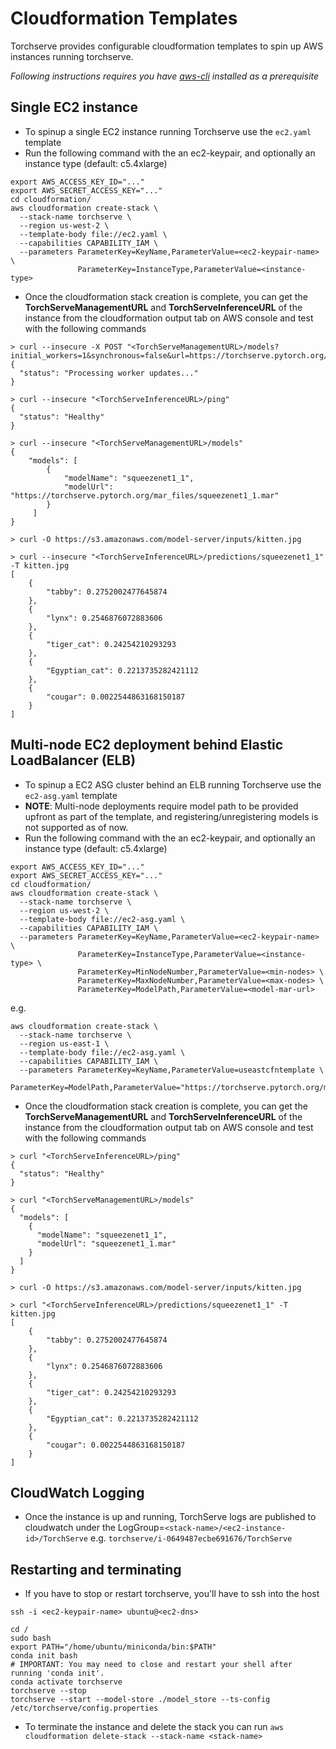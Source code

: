 # Cloudformation Templates
Torchserve provides configurable cloudformation templates to spin up AWS instances running torchserve.

*Following instructions requires you have [aws-cli](https://docs.aws.amazon.com/cli/latest/userguide/cli-chap-install.html) installed as a prerequisite*

## Single EC2 instance
* To spinup a single EC2 instance running Torchserve use the `ec2.yaml` template
* Run the following command with the an ec2-keypair, and optionally an instance type (default: c5.4xlarge)
```
export AWS_ACCESS_KEY_ID="..."
export AWS_SECRET_ACCESS_KEY="..."
cd cloudformation/
aws cloudformation create-stack \
  --stack-name torchserve \
  --region us-west-2 \
  --template-body file://ec2.yaml \
  --capabilities CAPABILITY_IAM \
  --parameters ParameterKey=KeyName,ParameterValue=<ec2-keypair-name> \
               ParameterKey=InstanceType,ParameterValue=<instance-type>
```

* Once the cloudformation stack creation is complete, you can get the **TorchServeManagementURL** and **TorchServeInferenceURL** of the instance from the cloudformation output tab on AWS console and test with the following commands

```
> curl --insecure -X POST "<TorchServeManagementURL>/models?initial_workers=1&synchronous=false&url=https://torchserve.pytorch.org/mar_files/squeezenet1_1.mar"
{
  "status": "Processing worker updates..."
}

> curl --insecure "<TorchServeInferenceURL>/ping"
{
  "status": "Healthy"
}

> curl --insecure "<TorchServeManagementURL>/models"
{
    "models": [
        {
            "modelName": "squeezenet1_1",
            "modelUrl": "https://torchserve.pytorch.org/mar_files/squeezenet1_1.mar"
        }
     ]
}

> curl -O https://s3.amazonaws.com/model-server/inputs/kitten.jpg

> curl --insecure "<TorchServeInferenceURL>/predictions/squeezenet1_1" -T kitten.jpg
[
    {
        "tabby": 0.2752002477645874
    },
    {
        "lynx": 0.2546876072883606
    },
    {
        "tiger_cat": 0.24254210293293
    },
    {
        "Egyptian_cat": 0.2213735282421112
    },
    {
        "cougar": 0.0022544863168150187
    }
]
```


## Multi-node EC2 deployment behind Elastic LoadBalancer (ELB)
* To spinup a EC2 ASG cluster behind an ELB running Torchserve use the `ec2-asg.yaml` template
* **NOTE**: Multi-node deployments require model path to be provided upfront as part of the template, and registering/unregistering models is not supported as of now.
* Run the following command with the an ec2-keypair, and optionally an instance type (default: c5.4xlarge)

```
export AWS_ACCESS_KEY_ID="..."
export AWS_SECRET_ACCESS_KEY="..."
cd cloudformation/
aws cloudformation create-stack \
  --stack-name torchserve \
  --region us-west-2 \
  --template-body file://ec2-asg.yaml \
  --capabilities CAPABILITY_IAM \
  --parameters ParameterKey=KeyName,ParameterValue=<ec2-keypair-name> \
               ParameterKey=InstanceType,ParameterValue=<instance-type> \
               ParameterKey=MinNodeNumber,ParameterValue=<min-nodes> \
               ParameterKey=MaxNodeNumber,ParameterValue=<max-nodes> \
               ParameterKey=ModelPath,ParameterValue=<model-mar-url>
```

e.g. 
```
aws cloudformation create-stack \
  --stack-name torchserve \
  --region us-east-1 \
  --template-body file://ec2-asg.yaml \
  --capabilities CAPABILITY_IAM \
  --parameters ParameterKey=KeyName,ParameterValue=useastcfntemplate \
               ParameterKey=ModelPath,ParameterValue="https://torchserve.pytorch.org/mar_files/squeezenet1_1.mar"
```

* Once the cloudformation stack creation is complete, you can get the **TorchServeManagementURL** and **TorchServeInferenceURL** of the instance from the cloudformation output tab on AWS console and test with the following commands

```
> curl "<TorchServeInferenceURL>/ping"
{
  "status": "Healthy"
}

> curl "<TorchServeManagementURL>/models"
{
  "models": [
    {
      "modelName": "squeezenet1_1",
      "modelUrl": "squeezenet1_1.mar"
    }
  ]
}

> curl -O https://s3.amazonaws.com/model-server/inputs/kitten.jpg

> curl "<TorchServeInferenceURL>/predictions/squeezenet1_1" -T kitten.jpg
[
    {
        "tabby": 0.2752002477645874
    },
    {
        "lynx": 0.2546876072883606
    },
    {
        "tiger_cat": 0.24254210293293
    },
    {
        "Egyptian_cat": 0.2213735282421112
    },
    {
        "cougar": 0.0022544863168150187
    }
]
```

## CloudWatch Logging
* Once the instance is up and running, TorchServe logs are published to cloudwatch under the LogGroup=`<stack-name>/<ec2-instance-id>/TorchServe` e.g. `torchserve/i-0649487ecbe691676/TorchServe`

## Restarting and terminating
* If you have to stop or restart torchserve, you'll have to ssh into the host

```
ssh -i <ec2-keypair-name> ubuntu@<ec2-dns>
```

```
cd /
sudo bash
export PATH="/home/ubuntu/miniconda/bin:$PATH"
conda init bash
# IMPORTANT: You may need to close and restart your shell after running 'conda init'.
conda activate torchserve
torchserve --stop
torchserve --start --model-store ./model_store --ts-config /etc/torchserve/config.properties
```

* To terminate the instance and delete the stack you can run `aws cloudformation delete-stack --stack-name <stack-name>`
